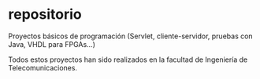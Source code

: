 # repositorio
Proyectos básicos de programación (Servlet, cliente-servidor, pruebas con Java, VHDL para FPGAs...)

Todos estos proyectos han sido realizados en la facultad de Ingeniería de Telecomunicaciones. 

